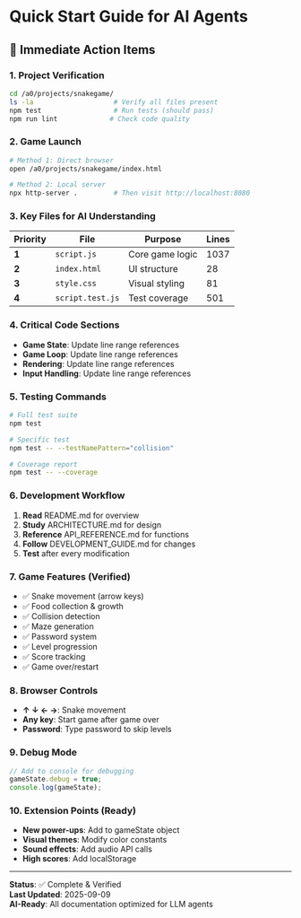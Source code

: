 # Quick Start Guide for AI Agents

## 🚀 Immediate Action Items

### 1. Project Verification
```bash
cd /a0/projects/snakegame/
ls -la                    # Verify all files present
npm test                  # Run tests (should pass)
npm run lint             # Check code quality
```

### 2. Game Launch
```bash
# Method 1: Direct browser
open /a0/projects/snakegame/index.html

# Method 2: Local server
npx http-server .         # Then visit http://localhost:8080
```

### 3. Key Files for AI Understanding
| Priority | File | Purpose | Lines |
|----------|------|---------|-------|
| **1** | `script.js` | Core game logic | 1037 |
| **2** | `index.html` | UI structure | 28 |
| **3** | `style.css` | Visual styling | 81 |
| **4** | `script.test.js` | Test coverage | 501 |

### 4. Critical Code Sections
- **Game State**: Update line range references
- **Game Loop**: Update line range references  
- **Rendering**: Update line range references
- **Input Handling**: Update line range references

### 5. Testing Commands
```bash
# Full test suite
npm test

# Specific test
npm test -- --testNamePattern="collision"

# Coverage report
npm test -- --coverage
```

### 6. Development Workflow
1. **Read** README.md for overview
2. **Study** ARCHITECTURE.md for design
3. **Reference** API_REFERENCE.md for functions
4. **Follow** DEVELOPMENT_GUIDE.md for changes
5. **Test** after every modification

### 7. Game Features (Verified)
- ✅ Snake movement (arrow keys)
- ✅ Food collection & growth
- ✅ Collision detection
- ✅ Maze generation
- ✅ Password system
- ✅ Level progression
- ✅ Score tracking
- ✅ Game over/restart

### 8. Browser Controls
- **↑ ↓ ← →**: Snake movement
- **Any key**: Start game after game over
- **Password**: Type password to skip levels

### 9. Debug Mode
```javascript
// Add to console for debugging
gameState.debug = true;
console.log(gameState);
```

### 10. Extension Points (Ready)
- **New power-ups**: Add to gameState object
- **Visual themes**: Modify color constants
- **Sound effects**: Add audio API calls
- **High scores**: Add localStorage

---

**Status**: ✅ Complete & Verified  
**Last Updated**: 2025-09-09  
**AI-Ready**: All documentation optimized for LLM agents
